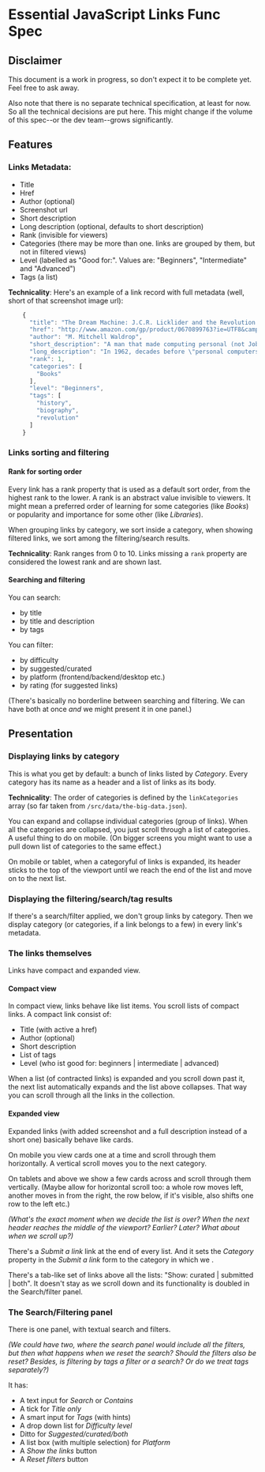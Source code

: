 # Essential JavaScript Links Func Spec 

## Disclaimer

This document is a work in progress, so don't expect it to be complete yet. Feel free to ask away.

Also note that there is no separate technical specification, at least for now. So all the technical decisions are put here. This might change if the volume of this spec--or the dev team--grows significantly.

## Features

### Links Metadata:
  - Title
  - Href
  - Author (optional)
  - Screenshot url
  - Short description
  - Long description (optional, defaults to short description)
  - Rank (invisible for viewers)
  - Categories (there may be more than one. links are grouped by them, but not in filtered views)
  - Level (labelled as "Good for:". Values are: "Beginners", "Intermediate" and "Advanced")
  - Tags (a list)
  
**Technicality**: Here's an example of a link record with full metadata (well, short of that screenshot image url):
```JavaScript
    {
      "title": "The Dream Machine: J.C.R. Licklider and the Revolution That Made Computing Personal",
      "href": "http://www.amazon.com/gp/product/0670899763?ie=UTF8&camp=213733&creative=393177&creativeASIN=0670899763&linkCode=shr&tag=ericleads-20&linkId=NDUXYQOCMPC47SQI",
      "author": "M. Mitchell Waldrop",
      "short_description": "A man that made computing personal (not Jobs).",
      "long_description": "In 1962, decades before \"personal computers\" and \"Internet\" became household words, the revolution that gave rise to both of them was set in motion from a small, nondescript office in the depths of the Pentagon.",
      "rank": 1,
      "categories": [
        "Books"
      ],
      "level": "Beginners",
      "tags": [
        "history",
        "biography",
        "revolution"
      ]
    }
```
  
### Links sorting and filtering 

#### Rank for sorting order
Every link has a rank property that is used as a default sort order, from the highest rank to the lower. A rank is an abstract value invisible to viewers. It might mean a preferred order of learning for some categories (like _Books_) or popularity and importance for some other (like _Libraries_).
 
When grouping links by category, we sort inside a category, when showing filtered links, we sort among the filtering/search results.

**Technicality**: Rank ranges from 0 to 10. Links missing a `rank` property are considered the lowest rank and are shown last.

#### Searching and filtering
You can search:
* by title
* by title and description
* by tags

You can filter:
* by difficulty
* by suggested/curated
* by platform (frontend/backend/desktop etc.)
* by rating (for suggested links)

(There's basically no borderline between searching and filtering. We can have both at once _and_ we might present it in one panel.)

## Presentation
### Displaying links by category

This is what you get by default: a bunch of links listed by _Category_. Every category has its name as a header and a list of links as its body.

**Technicality**: The order of categories is defined by the `linkCategories` array (so far taken from `/src/data/the-big-data.json`).

You can expand and collapse individual categories (group of links). When all the categories are collapsed, you just scroll through a list of categories. A useful thing to do on mobile.
(On bigger screens you might want to use a pull down list of categories to the same effect.)

On mobile or tablet, when a categoryful of links is expanded, its header sticks to the top of the viewport until we reach the end of the list and move on to the next list.

### Displaying the filtering/search/tag results

If there's a search/filter applied, we don't group links by category. Then we display category (or categories, if a link belongs to a few) in every link's metadata.

### The links themselves
Links have compact and expanded view.

#### Compact view

In compact view, links behave like list items. You scroll lists of compact links. A compact link consist of:

* Title (with active a href)
* Author (optional)
* Short description
* List of tags
* Level (who ist good for: beginners | intermediate | advanced)

When a list (of contracted links) is expanded and you scroll down past it, the next list automatically expands and the list above collapses. That way you can scroll through all the links in the collection.

#### Expanded view

Expanded links (with added screenshot and a full description instead of a short one) basically behave like cards.

On mobile you view cards one at a time and scroll through them horizontally. A vertical scroll moves you to the next category.

On tablets and above we show a few cards across and scroll through them vertically. (Maybe allow for horizontal scroll too: a whole row moves left, another moves in from the right, the row below, if it's visible, also shifts one row to the left etc.)

_(What's the exact moment when we decide the list is over? When the next header reaches the middle of the viewport? Earlier? Later? What about when we scroll up?)_

There's a _Submit a link_ link at the end of every list. And it sets the _Category_ property in the _Submit a link_ form to the category in which we .

There's a tab-like set of links above all the lists: "Show: curated | submitted | both". It doesn't  stay as we scroll down and its functionality is doubled in the Search/filter panel.

### The Search/Filtering panel

There is one panel, with textual search and filters.

_(We could have two, where the search panel would include all the filters, but then what happens when we reset the search? Should the filters also be reset? Besides, is filtering by tags a filter or a search? Or do we treat tags separately?)_

It has:
* A text input for _Search_ or _Contains_
* A tick for _Title only_
* A smart input for _Tags_ (with hints)
* A drop down list for _Difficulty level_
* Ditto for _Suggested/curated/both_
* A list box (with multiple selection) for _Platform_
* A _Show the links_ button
* A _Reset filters_ button

